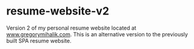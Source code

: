 resume-website-v2
=================
Version 2 of my personal resume website located at www.gregorymihalik.com. 
This is an alternative version to the previously built SPA resume website. 
